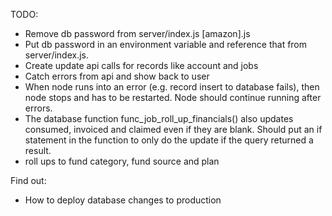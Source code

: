 TODO:
- Remove db password from server/index.js [amazon].js
- Put db password in an environment variable and reference that from server/index.js.
- Create update api calls for records like account and jobs
- Catch errors from api and show back to user
- When node runs into an error (e.g. record insert to database fails), then node stops and has to be restarted. Node should continue running after errors.
- The database function func_job_roll_up_financials() also updates consumed, invoiced and claimed even if they are blank. Should put an if statement in the function to only do the update if the query returned a result.
- roll ups to fund category, fund source and plan



Find out:
- How to deploy database changes to production